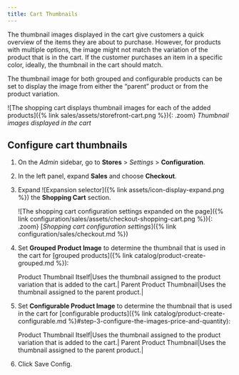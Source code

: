 ```yaml
---
title: Cart Thumbnails
---
```


The thumbnail images displayed in the cart give customers a quick overview of the items they are about to purchase. However, for products with multiple options, the image might not match the variation of the product that is in the cart. If the customer purchases an item in a specific color, ideally, the thumbnail in the cart should match.

The thumbnail image for both grouped and configurable products can be set to display the image from either the “parent” product or from the product variation.

![The shopping cart displays thumbnail images for each of the added products]({% link sales/assets/storefront-cart.png %}){: .zoom}
_Thumbnail images displayed in the cart_

## Configure cart thumbnails

1. On the _Admin_ sidebar, go to **Stores** > _Settings_ > **Configuration**.

1. In the left panel, expand **Sales** and choose **Checkout**.

1. Expand ![Expansion selector]({% link assets/icon-display-expand.png %}) the **Shopping Cart** section.

   ![The shopping cart configuration settings expanded on the page]({% link configuration/sales/assets/checkout-shopping-cart.png %}){: .zoom}
   [_Shopping cart configuration settings_]({% link configuration/sales/checkout.md %})

1. Set **Grouped Product Image** to determine the thumbnail that is used in the cart for [grouped products]({% link catalog/product-create-grouped.md %}):

   Product Thumbnail Itself|Uses the thumbnail assigned to the product variation that is added to the cart.|
   Parent Product Thumbnail|Uses the thumbnail assigned to the parent product.|

1. Set **Configurable Product Image** to determine the thumbnail that is used in the cart for [configurable products]({% link catalog/product-create-configurable.md %}#step-3-configure-the-images-price-and-quantity):

   Product Thumbnail Itself|Uses the thumbnail assigned to the product variation that is added to the cart.|
   Parent Product Thumbnail|Uses the thumbnail assigned to the parent product.|

1. Click <span class="btn">Save Config</span>.
